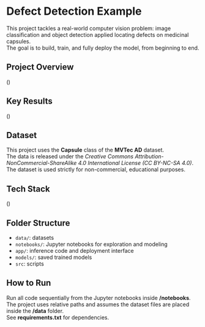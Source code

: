 # Defect Detection Example

This project tackles a real-world computer vision problem: image classification and object detection applied locating defects on medicinal capsules.  
The goal is to build, train, and fully deploy the model, from beginning to end.


## Project Overview

()


## Key Results

()


## Dataset

This project uses the **Capsule** class of the **MVTec AD** dataset.  
The data is released under the *Creative Commons Attribution-NonCommercial-ShareAlike 4.0 International License (CC BY-NC-SA 4.0)*.  
The dataset is used strictly for non-commercial, educational purposes.


## Tech Stack

()


## Folder Structure

- `data/`: datasets
- `notebooks/`: Jupyter notebooks for exploration and modeling
- `app/`: inference code and deployment interface
- `models/`: saved trained models
- `src`: scripts


## How to Run

Run all code sequentially from the Jupyter notebooks inside **/notebooks**.  
The project uses relative paths and assumes the dataset files are placed inside the **/data** folder.  
See **requirements.txt** for dependencies.